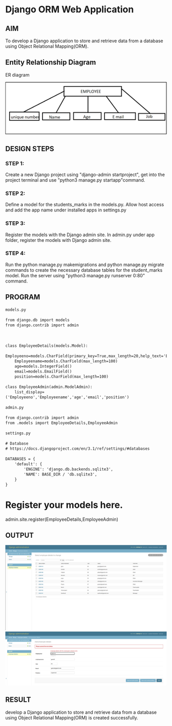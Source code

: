 # Django ORM Web Application

## AIM
To develop a Django application to store and retrieve data from a database using Object Relational Mapping(ORM).

## Entity Relationship Diagram

ER diagram

![images](images/ERdiagram.png)

## DESIGN STEPS

### STEP 1: 
Create a new Django project using "django-admin startproject", get into the project
terminal and use "python3 manage.py startapp"command.

### STEP 2:

Define a model for the students_marks in the models.py. Allow host access and add
the app name under installed apps in settings.py

### STEP 3:

Register the models with the Django admin site. In admin.py under app folder,
register the models with Django admin site.

### STEP 4:

Run the python manage.py makemigrations and python manage.py migrate
commands to create the necessary database tables for the student_marks model.
Run the server using "python3 manage.py runserver 0:80" command.

## PROGRAM

```
models.py

from django.db import models
from django.contrib import admin



class EmployeeDetails(models.Model):
    Employeeno=models.CharField(primary_key=True,max_length=20,help_text='Employeeno')
    Employeename=models.CharField(max_length=100)
    age=models.IntegerField()
    email=models.EmailField()
    position=models.CharField(max_length=100)

class EmployeeAdmin(admin.ModelAdmin):
    list_display=('Employeeno','Employeename','age','email','position')

admin.py

from django.contrib import admin
from .models import EmployeeDetails,EmployeeAdmin

settings.py

# Database
# https://docs.djangoproject.com/en/3.1/ref/settings/#databases

DATABASES = {
    'default': {
        'ENGINE': 'django.db.backends.sqlite3',
        'NAME': BASE_DIR / 'db.sqlite3',
    }
}
```

# Register your models here.
admin.site.register(EmployeeDetails,EmployeeAdmin)


## OUTPUT

![images](./images/Employeename.png)
![images](./images/useremployee.png)

## RESULT

develop a Django application to store and retrieve data from a database using Object Relational Mapping(ORM) is created successfully.
